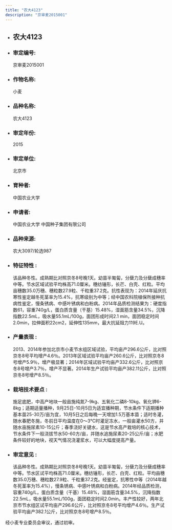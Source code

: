 ```yaml
---
title: "农大4123"
description: "京审麦2015001"
---
```

* ## 农大4123
* ###  审定编号:  
   京审麦2015001

*  ### 作物名称:  
   小麦

*   ###  品种名称: 
    农大4123

*   ### 审定年份: 
    2015

*   ### 审定单位:  
    北京市

*   ### 育种者:  
    中国农业大学

*   ### 申请者:  
    中国农业大学 中国种子集团有限公司

*   ### 品种来源:  
    农大3097/轮选987

*   ### 特征特性 : 
    该品种冬性。成熟期比对照京冬8号晚1天。幼苗半匍匐，分蘖力及分蘖成穗率中等。节水区域试验平均株高71.0厘米。穗纺锤形，长芒、白壳、红粒。平均亩穗数35.0万穗、穗粒数27.9粒、千粒重37.2克。抗性表现为：2014年延庆抗寒性鉴定越冬死茎率为15.4%，抗寒级别为中等；经中国农科院植保所接种抗病性鉴定，慢条锈病、中感叶锈病和白粉病。2014年品质检测结果为：硬度指数61，容重740g/L，蛋白质含量（干基）15.48%，湿面筋含量34.5%，沉降指数22.5mL，吸水量55.1mL/100g，面团形成时间2.1 min，面团稳定时间2.0min，拉伸面积22cm2，延伸性135mm，最大抗延阻力119E.U。

*   ### 产量表现 : 
    2013、2014年参加北京市小麦节水组区域试验，平均亩产296.6公斤，比对照京冬8号平均增产4.6％。2013年区域试验平均亩产260.6公斤，比对照京冬8号增产5.9％，增产极显著；2014年区域试验平均亩产332.6公斤，比对照京冬8号增产3.7％，增产不显著。2014年生产试验平均亩产382.11公斤，比对照京冬8号增产8.5％。

*   ### 栽培技术要点 : 
    施足底肥，中高产地块一般亩施纯氮7-9kg、五氧化二磷8-10kg、氧化钾6-8kg；适期适量播种，9月25日-10月5日为适宜播种期，节水条件下适期播种基本苗25-30万/亩为宜，10月5日之后每晚一天增加1.5万基本苗；适时冬灌，随水春肥冬施，冬前日平均温度在0～3℃时灌足冻水，一般亩灌水50方，并随水亩施尿素10-15公斤；春季浇好关键水，这是节水高产栽培的核心技术，节水条件下一般浇拔节水50-60方/亩，并随水追施尿素20-25公斤/亩；水肥条件较好的地块，视天气情况浇灌浆水，可以大幅度提高产量。

*   ### 审定意见 : 
    该品种冬性。成熟期比对照京冬8号晚1天。幼苗半匍匐，分蘖力及分蘖成穗率中等。节水区试平均株高71.0厘米。穗纺锤形，长芒、白壳、红粒。平均亩穗数35.0万穗、穗粒数27.9粒、千粒重37.2克。经鉴定，抗寒性中等（2014年越冬死茎率为15.4%），慢条锈病、中感叶锈病和白粉病。2014年经品质检测，容重740g/L，蛋白质含量（干基）15.48%，湿面筋含量34.5%，沉降指数22.5mL，吸水量55.1mL/100g，面团稳定时间2.0min。丰产性较好，两年北京市节水组区试平均亩产296.6公斤，比对照京冬8号平均增产4.6％。生产试验平均亩产382.1公斤，比对照京冬8号增产8.5％。
经小麦专业委员会审议，通过初审。


